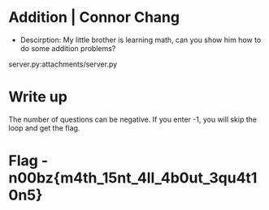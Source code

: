 # Addition | Connor Chang

- Descirption: My little brother is learning math, can you show him how to do some addition problems?

server.py:attachments/server.py

# Write up

The number of questions can be negative. If you enter -1, you will skip the loop and get the flag.

# Flag - n00bz{m4th_15nt_4ll_4b0ut_3qu4t10n5}
